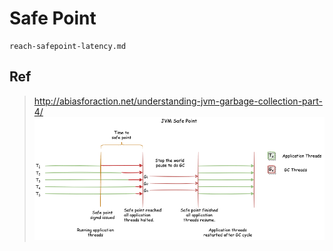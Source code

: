 # Safe Point

```{toctree}
reach-safepoint-latency.md
```

## Ref

> http://abiasforaction.net/understanding-jvm-garbage-collection-part-4/
> ![](Safe_Point.png)